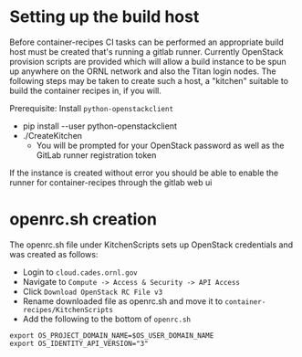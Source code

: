 # Setting up the build host
Before container-recipes CI tasks can be performed an appropriate build host must be created that's running a gitlab runner. 
Currently OpenStack provision scripts are provided which will allow a build instance to be spun up anywhere on the ORNL network and also the Titan login nodes. 
The following steps may be taken to create such a host, a "kitchen" suitable to build the container recipes in, if you will.

Prerequisite: Install `python-openstackclient`
* pip install --user python-openstackclient
* ./CreateKitchen
  * You will be prompted for your OpenStack password as well as the GitLab runner registration token

If the instance is created without error you should be able to enable the runner for container-recipes through the gitlab web ui

# openrc.sh creation

The openrc.sh file under KitchenScripts sets up OpenStack credentials and was created as follows:
* Login to `cloud.cades.ornl.gov`
* Navigate to `Compute -> Access & Security -> API Access`
* Click `Download OpenStack RC File v3`
* Rename downloaded file as openrc.sh and move it to `container-recipes/KitchenScripts`
* Add the following to the bottom of `openrc.sh`

```
export OS_PROJECT_DOMAIN_NAME=$OS_USER_DOMAIN_NAME
export OS_IDENTITY_API_VERSION="3"
```